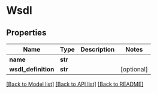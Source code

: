 # Wsdl

## Properties
Name | Type | Description | Notes
------------ | ------------- | ------------- | -------------
**name** | **str** |  | 
**wsdl_definition** | **str** |  | [optional] 

[[Back to Model list]](../README.md#documentation-for-models) [[Back to API list]](../README.md#documentation-for-api-endpoints) [[Back to README]](../README.md)


